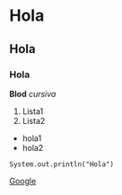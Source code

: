 # Hola
## Hola
### Hola

**Blod**
*cursiva*

1. Lista1
2. Lista2

* hola1
* hola2

`System.out.println("Hola")`

[Google](https://www.google.com)

